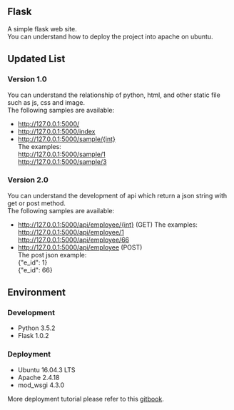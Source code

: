 ## Flask
A simple flask web site.<br>
You can understand how to deploy the project into apache on ubuntu.

## Updated List

### Version 1.0
You can understand the relationship of python, html, and other static file such as js, css and image.<br>
The following samples are available:<br>
* http://127.0.0.1:5000/
* http://127.0.0.1:5000/index
* http://127.0.0.1:5000/sample/{int}<br>
The examples:<br>
http://127.0.0.1:5000/sample/1<br>
http://127.0.0.1:5000/sample/3



### Version 2.0
You can understand the development of api which return a json string with get or post method.<br>
The following samples are available:<br>
* http://127.0.0.1:5000/api/employee/{int} (GET)
The examples:<br>
http://127.0.0.1:5000/api/employee/1<br>
http://127.0.0.1:5000/api/employee/66
* http://127.0.0.1:5000/api/employee (POST)<br>
The post json example:<br>
{"e_id": 1}<br>
{"e_id": 66}

## Environment

### Development
* Python 3.5.2
* Flask 1.0.2

### Deployment
* Ubuntu 16.04.3 LTS
* Apache 2.4.18
* mod_wsgi 4.3.0

More deployment tutorial please refer to this [gitbook](https://bobtai.gitbooks.io/mynotes/content/AWS/flask_apache.html).